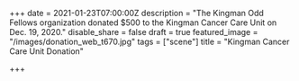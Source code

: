 +++
date = 2021-01-23T07:00:00Z
description = "The Kingman Odd Fellows organization donated $500 to the Kingman Cancer Care Unit on Dec. 19, 2020."
disable_share = false
draft = true
featured_image = "/images/donation_web_t670.jpg"
tags = ["scene"]
title = "Kingman Cancer Care Unit Donation"

+++
